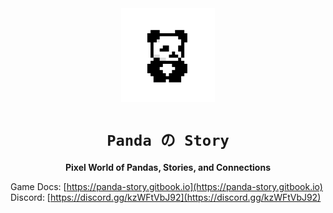 <div align="center">

<img src="https://raw.githubusercontent.com/Panda-Story/website/refs/heads/main/public/panda-story-full-logo.png" width="150" height="150" alt="PandaのStory Full Logo" />

# `Panda の Story`

<strong>Pixel World of Pandas, Stories, and Connections</strong>
</div>

Game Docs: [https://panda-story.gitbook.io](https://panda-story.gitbook.io)
Discord: [https://discord.gg/kzWFtVbJ92](https://discord.gg/kzWFtVbJ92)
